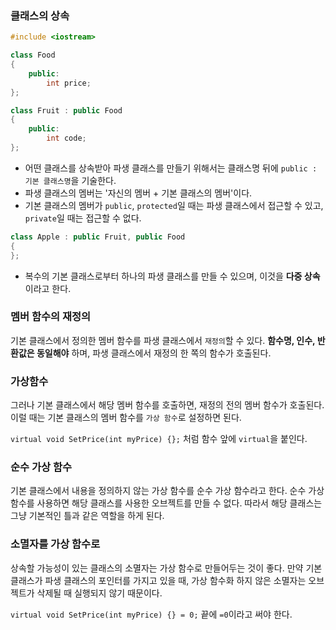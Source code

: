 ### 클래스의 상속

```cpp
#include <iostream>

class Food
{
	public:
		int price;
};

class Fruit : public Food
{
	public:
		int code;
};
```

- 어떤 클래스를 상속받아 파생 클래스를 만들기 위해서는 클래스명 뒤에 `public : 기본 클래스명`을 기술한다.
- 파생 클래스의 멤버는 '자신의 멤버 + 기본 클래스의 멤버'이다.
- 기본 클래스의 멤버가 `public`, `protected`일 때는 파생 클래스에서 접근할 수 있고, `private`일 때는 접근할 수 없다.

```cpp
class Apple : public Fruit, public Food
{
};
```

- 복수의 기본 클래스로부터 하나의 파생 클래스를 만들 수 있으며, 이것을 **다중 상속**이라고 한다.

### 멤버 함수의 재정의

기본 클래스에서 정의한 멤버 함수를 파생 클래스에서 `재정의`할 수 있다. **함수명, 인수, 반환값은 동일해야** 하며, 파생 클래스에서 재정의 한 쪽의 함수가 호출된다.

### 가상함수

그러나 기본 클래스에서 해당 멤버 함수를 호출하면, 재정의 전의 멤버 함수가 호출된다. 이럴 때는 기본 클래스의 멤버 함수를 `가상 함수`로 설정하면 된다.

`virtual void SetPrice(int myPrice) {};` 처럼 함수 앞에 `virtual`을 붙인다.

### 순수 가상 함수

기본 클래스에서 내용을 정의하지 않는 가상 함수를 순수 가상 함수라고 한다. 순수 가상 함수를 사용하면 해당 클래스를 사용한 오브젝트를 만들 수 없다. 따라서 해당 클래스는 그냥 기본적인 틀과 같은 역할을 하게 된다.

### 소멸자를 가상 함수로

상속할 가능성이 있는 클래스의 소멸자는 가상 함수로 만들어두는 것이 좋다. 만약 기본 클래스가 파생 클래스의 포인터를 가지고 있을 때, 가상 함수화 하지 않은 소멸자는 오브젝트가 삭제될 때 실행되지 않기 때문이다.

`virtual void SetPrice(int myPrice) {} = 0;` 끝에 `=0`이라고 써야 한다.